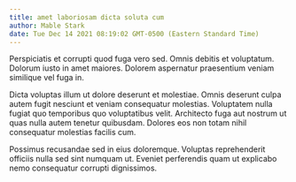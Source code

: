 ```yaml
---
title: amet laboriosam dicta soluta cum
author: Mable Stark
date: Tue Dec 14 2021 08:19:02 GMT-0500 (Eastern Standard Time)
---
```

Perspiciatis et corrupti quod fuga vero sed. Omnis debitis et voluptatum. Dolorum iusto in amet maiores. Dolorem aspernatur praesentium veniam similique vel fuga in.

 Dicta voluptas illum ut dolore deserunt et molestiae. Omnis deserunt culpa autem fugit nesciunt et veniam consequatur molestias. Voluptatem nulla fugiat quo temporibus quo voluptatibus velit. Architecto fuga aut nostrum ut quas nulla autem tenetur quibusdam. Dolores eos non totam nihil consequatur molestias facilis cum.

 Possimus recusandae sed in eius doloremque. Voluptas reprehenderit officiis nulla sed sint numquam ut. Eveniet perferendis quam ut explicabo nemo consequatur corrupti dignissimos.